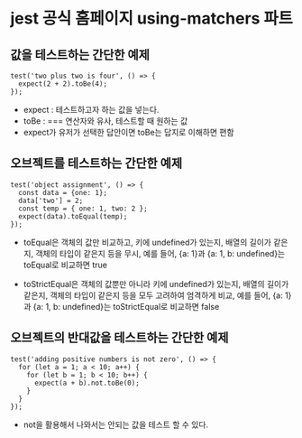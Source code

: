 # jest 공식 홈페이지 using-matchers 파트

## 값을 테스트하는 간단한 예제

```
test('two plus two is four', () => {
  expect(2 + 2).toBe(4);
});
```

- expect : 테스트하고자 하는 값을 넣는다.
- toBe : === 연산자와 유사, 테스트할 때 원하는 값
- expect가 유저가 선택한 답안이면 toBe는 답지로 이해하면 편함

## 오브젝트를 테스트하는 간단한 예제

```
test('object assignment', () => {
  const data = {one: 1};
  data['two'] = 2;
  const temp = { one: 1, two: 2 };
  expect(data).toEqual(temp);
});
```

- toEqual은 객체의 값만 비교하고, 키에 undefined가 있는지, 배열의 길이가 같은지, 객체의 타입이 같은지 등을 무시, 예를 들어, {a: 1}과 {a: 1, b: undefined}는 toEqual로 비교하면 true

- toStrictEqual은 객체의 값뿐만 아니라 키에 undefined가 있는지, 배열의 길이가 같은지, 객체의 타입이 같은지 등을 모두 고려하여 엄격하게 비교, 예를 들어, {a: 1}과 {a: 1, b: undefined}는 toStrictEqual로 비교하면 false

## 오브젝트의 반대값을 테스트하는 간단한 예제

```
test('adding positive numbers is not zero', () => {
  for (let a = 1; a < 10; a++) {
    for (let b = 1; b < 10; b++) {
      expect(a + b).not.toBe(0);
    }
  }
});
```

- not을 활용해서 나와서는 안되는 값을 테스트 할 수 있다.
